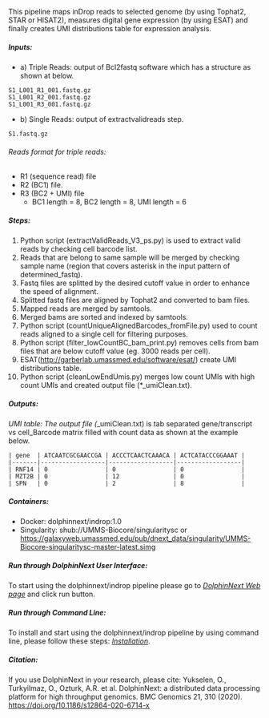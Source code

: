 This pipeline maps inDrop reads to selected genome (by using Tophat2, STAR or HISAT2), measures digital gene expression (by using ESAT) and finally creates UMI distributions table for expression analysis. 

##### Inputs:
  * a) Triple Reads: output of Bcl2fastq software which has a structure as shown at below. 
```
S1_L001_R1_001.fastq.gz   
S1_L001_R2_001.fastq.gz   
S1_L001_R3_001.fastq.gz   
```
  * b) Single Reads: output of extractvalidreads step. 
```
S1.fastq.gz   
```

###### Reads format for triple reads:
* R1 (sequence read) file 
* R2 (BC1) file. 
* R3 (BC2 + UMI) file
	* BC1 length = 8, BC2 length = 8, UMI length = 6


##### Steps:
  1. Python script (extractValidReads_V3_ps.py) is used to extract valid reads by checking cell barcode list.
  2. Reads that are belong to same sample will be merged by checking sample name (region that covers asterisk in the input pattern of determined_fastq). 
  3. Fastq files are splitted by the desired cutoff value in order to enhance the speed of alignment.
  4. Splitted fastq files are aligned by Tophat2 and converted to bam files.
  5. Mapped reads are merged by samtools.
  6. Merged bams are sorted and indexed by samtools. 
  7. Python script (countUniqueAlignedBarcodes_fromFile.py) used to count reads aligned to a single cell for filtering purposes. 
  8. Python script (filter_lowCountBC_bam_print.py) removes cells from bam files that are below cutoff value (eg. 3000 reads per cell). 
  9. ESAT(http://garberlab.umassmed.edu/software/esat/) create UMI distributions table.
  10. Python script (cleanLowEndUmis.py) merges low count UMIs with high count UMIs and created output file (*_umiClean.txt). 

##### Outputs:

*UMI table: The output file (*_umiClean.txt) is tab separated gene/transcript vs cell_Barcode matrix filled with count data as shown at the example below.

    | gene  | ATCAATCGCGAACCGA | ACCCTCAACTCAAACA | ACTCATACCCGGAAAT |
    |-------|------------------|------------------|------------------|
    | RNF14 | 0                | 0                | 0                |
    | MZT2B | 0                | 12               | 0                |
    | SPN   | 0                | 2                | 8                |

##### Containers:
* Docker: dolphinnext/indrop:1.0
* Singularity: shub://UMMS-Biocore/singularitysc or https://galaxyweb.umassmed.edu/pub/dnext_data/singularity/UMMS-Biocore-singularitysc-master-latest.simg 

##### Run through DolphinNext User Interface:

To start using the dolphinnext/indrop pipeline please go to [*DolphinNext Web page*](https://dolphinnext.umassmed.edu/index.php?np=1&id=830) and click run button.

##### Run through Command Line:

To install and start using the dolphinnext/indrop pipeline by using command line, please follow these steps: [*Installation*](https://github.com/dolphinnext/indrop/blob/master/docs/local.md).

##### Citation:

If you use DolphinNext in your research, please cite: 
Yukselen, O., Turkyilmaz, O., Ozturk, A.R. et al. DolphinNext: a distributed data processing platform for high throughput genomics. BMC Genomics 21, 310 (2020). https://doi.org/10.1186/s12864-020-6714-x
